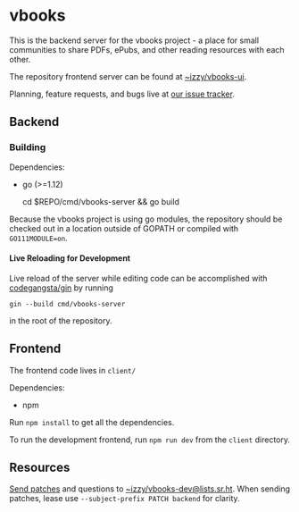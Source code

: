 # vbooks

This is the backend server for the vbooks project - a place for small 
communities to share PDFs, ePubs, and other reading resources with each other.

The repository frontend server can be found at 
[~izzy/vbooks-ui](https://git.sr.ht/~izzy/vbooks-ui).

Planning, feature requests, and bugs live at 
[our issue tracker](https://todo.sr.ht/~izzy/vbooks).


## Backend

### Building

Dependencies:
* go (>=1.12)

    cd $REPO/cmd/vbooks-server && go build

Because the vbooks project is using go modules, the repository should be checked
out in a location outside of GOPATH or compiled with `GO111MODULE=on`.

#### Live Reloading for Development

Live reload of the server while editing code can be accomplished with
[codegangsta/gin](https://github.com/codegangsta/gin) by running

    gin --build cmd/vbooks-server

in the root of the repository.

## Frontend

The frontend code lives in `client/`

Dependencies:
* npm

Run `npm install` to get all the dependencies.


To run the development frontend, run `npm run dev` from the `client` directory.


## Resources

[Send patches](https://git-send-email.io/) and questions to
[~izzy/vbooks-dev@lists.sr.ht](https://lists.sr.ht/~izzy/vbooks-dev). When 
sending patches, lease use `--subject-prefix PATCH backend` for clarity.
